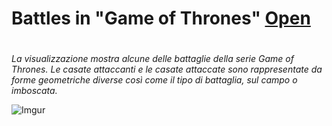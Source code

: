 # Battles in "Game of Thrones" [Open](https://editor.p5js.org/g.florio1994@gmail.com/full/Fx4-RId1y) <h1>

_La visualizzazione mostra alcune delle battaglie della serie Game of Thrones. Le casate attaccanti e le casate attaccate sono rappresentate da forme geometriche diverse così come il tipo di battaglia, sul campo o imboscata._

![Imgur](https://i.imgur.com/NIT3zxC.png)
